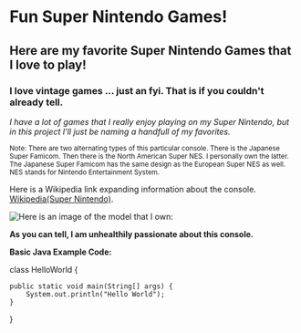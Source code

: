 # Fun Super Nintendo Games!
## Here are my favorite Super Nintendo Games that I love to play!
### I love vintage games ... just an fyi. That is if you couldn't already tell.

*I have a lot of games that I really enjoy playing on my Super Nintendo, but in this project I'll just be naming a handfull of my favorites.*

<sub>Note: There are two alternating types of this particular console. There is the Japanese Super Famicom. Then there is the North American Super NES. I personally own the latter. The Japanese Super Famicom has the same design as the European Super NES as well. NES stands for Nintendo Entertainment System.</sub>

Here is a Wikipedia link expanding information about the console. [Wikipedia(Super Nintendo)](https://en.wikipedia.org/wiki/Super_Nintendo_Entertainment_System).

![Here is an image of the model that I own:](https://upload.wikimedia.org/wikipedia/commons/thumb/3/31/SNES-Mod1-Console-Set.jpg/1024px-SNES-Mod1-Console-Set.jpg)

**As you can tell, I am unhealthily passionate about this console.**

**Basic Java Example Code:**

class HelloWorld {

	public static void main(String[] args) {
		System.out.println("Hello World");
	}
}